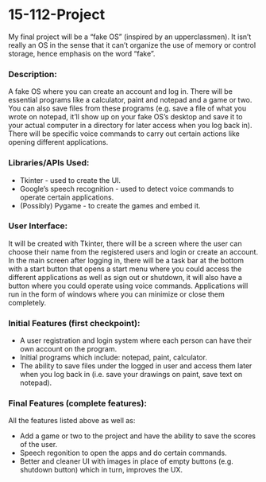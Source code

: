 # 15-112-Project

My final project will be a “fake OS” (inspired by an upperclassmen). It isn’t really an OS in the sense that it can’t organize the use of memory or control storage, hence emphasis on the word “fake”. 

### Description:
A fake OS where you can create an account and log in. There will be essential programs like a calculator, paint and notepad and a game or two. You can also save files from these programs (e.g. save a file of what you wrote on notepad, it’ll show up on your fake OS’s desktop and save it to your actual computer in a directory for later access when you log back in). There will be specific voice commands to carry out certain actions like opening different applications.

### Libraries/APIs Used:
- Tkinter - used to create the UI.
- Google’s speech recognition - used to detect voice commands to operate certain applications.
- (Possibly) Pygame - to create the games and embed it.

### User Interface:
It will be created with Tkinter, there will be a screen where the user can choose their name from the registered users and login or create an account. In the main screen after logging in, there will be a task bar at the bottom with a start button that opens a start menu where you could access the different applications as well as sign out or shutdown, it will also have a button where you could operate using voice commands. Applications will run in the form of windows where you can minimize or close them completely.

### Initial Features (first checkpoint):
- A user registration and login system where each person can have their own account on the program.
- Initial programs which include: notepad, paint, calculator.
- The ability to save files under the logged in user and access them later when you log back in (i.e. save your drawings on paint, save text on notepad).

### Final Features (complete features):
All the features listed above as well as:
- Add a game or two to the project and have the ability to save the scores of the user.
- Speech regonition to open the apps and do certain commands.
- Better and cleaner UI with images in place of empty buttons (e.g. shutdown button) which in turn, improves the UX.

